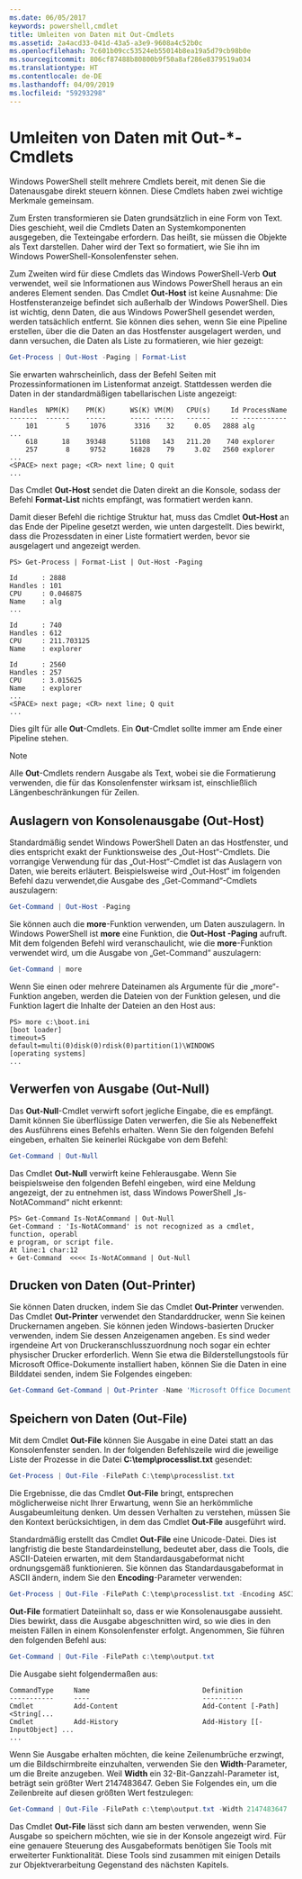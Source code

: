 ```yaml
---
ms.date: 06/05/2017
keywords: powershell,cmdlet
title: Umleiten von Daten mit Out-Cmdlets
ms.assetid: 2a4acd33-041d-43a5-a3e9-9608a4c52b0c
ms.openlocfilehash: 7c601b09cc53524eb55014b8ea19a5d79cb98b0e
ms.sourcegitcommit: 806cf87488b80800b9f50a8af286e8379519a034
ms.translationtype: HT
ms.contentlocale: de-DE
ms.lasthandoff: 04/09/2019
ms.locfileid: "59293298"
---
```

# <a name="redirecting-data-with-out--cmdlets"></a>Umleiten von Daten mit Out-*-Cmdlets

Windows PowerShell stellt mehrere Cmdlets bereit, mit denen Sie die Datenausgabe direkt steuern können. Diese Cmdlets haben zwei wichtige Merkmale gemeinsam.

Zum Ersten transformieren sie Daten grundsätzlich in eine Form von Text. Dies geschieht, weil die Cmdlets Daten an Systemkomponenten ausgegeben, die Texteingabe erfordern. Das heißt, sie müssen die Objekte als Text darstellen. Daher wird der Text so formatiert, wie Sie ihn im Windows PowerShell-Konsolenfenster sehen.

Zum Zweiten wird für diese Cmdlets das Windows PowerShell-Verb **Out** verwendet, weil sie Informationen aus Windows PowerShell heraus an ein anderes Element senden. Das Cmdlet **Out-Host** ist keine Ausnahme: Die Hostfensteranzeige befindet sich außerhalb der Windows PowerShell. Dies ist wichtig, denn Daten, die aus Windows PowerShell gesendet werden, werden tatsächlich entfernt. Sie können dies sehen, wenn Sie eine Pipeline erstellen, über die die Daten an das Hostfenster ausgelagert werden, und dann versuchen, die Daten als Liste zu formatieren, wie hier gezeigt:

```powershell
Get-Process | Out-Host -Paging | Format-List
```

Sie erwarten wahrscheinlich, dass der Befehl Seiten mit Prozessinformationen im Listenformat anzeigt. Stattdessen werden die Daten in der standardmäßigen tabellarischen Liste angezeigt:

```output
Handles  NPM(K)    PM(K)      WS(K) VM(M)   CPU(s)     Id ProcessName
-------  ------    -----      ----- -----   ------     -- -----------
    101       5     1076       3316    32     0.05   2888 alg
...
    618      18    39348      51108   143   211.20    740 explorer
    257       8     9752      16828    79     3.02   2560 explorer
...
<SPACE> next page; <CR> next line; Q quit
...
```

Das Cmdlet **Out-Host** sendet die Daten direkt an die Konsole, sodass der Befehl **Format-List** nichts empfängt, was formatiert werden kann.

Damit dieser Befehl die richtige Struktur hat, muss das Cmdlet **Out-Host** an das Ende der Pipeline gesetzt werden, wie unten dargestellt. Dies bewirkt, dass die Prozessdaten in einer Liste formatiert werden, bevor sie ausgelagert und angezeigt werden.

```
PS> Get-Process | Format-List | Out-Host -Paging

Id      : 2888
Handles : 101
CPU     : 0.046875
Name    : alg
...

Id      : 740
Handles : 612
CPU     : 211.703125
Name    : explorer

Id      : 2560
Handles : 257
CPU     : 3.015625
Name    : explorer
...
<SPACE> next page; <CR> next line; Q quit
...
```

Dies gilt für alle **Out**-Cmdlets. Ein **Out**-Cmdlet sollte immer am Ende einer Pipeline stehen.

> [!NOTE]
> Alle **Out**-Cmdlets rendern Ausgabe als Text, wobei sie die Formatierung verwenden, die für das Konsolenfenster wirksam ist, einschließlich Längenbeschränkungen für Zeilen.

## <a name="paging-console-output-out-host"></a>Auslagern von Konsolenausgabe (Out-Host)

Standardmäßig sendet Windows PowerShell Daten an das Hostfenster, und dies entspricht exakt der Funktionsweise des „Out-Host“-Cmdlets. Die vorrangige Verwendung für das „Out-Host“-Cmdlet ist das Auslagern von Daten, wie bereits erläutert. Beispielsweise wird „Out-Host“ im folgenden Befehl dazu verwendet,die Ausgabe des „Get-Command“-Cmdlets auszulagern:

```powershell
Get-Command | Out-Host -Paging
```

Sie können auch die **more**-Funktion verwenden, um Daten auszulagern. In Windows PowerShell ist **more** eine Funktion, die **Out-Host -Paging** aufruft. Mit dem folgenden Befehl wird veranschaulicht, wie die **more**-Funktion verwendet wird, um die Ausgabe von „Get-Command“ auszulagern:

```powershell
Get-Command | more
```

Wenn Sie einen oder mehrere Dateinamen als Argumente für die „more“-Funktion angeben, werden die Dateien von der Funktion gelesen, und die Funktion lagert die Inhalte der Dateien an den Host aus:

```
PS> more c:\boot.ini
[boot loader]
timeout=5
default=multi(0)disk(0)rdisk(0)partition(1)\WINDOWS
[operating systems]
...
```

## <a name="discarding-output-out-null"></a>Verwerfen von Ausgabe (Out-Null)

Das **Out-Null**-Cmdlet verwirft sofort jegliche Eingabe, die es empfängt. Damit können Sie überflüssige Daten verwerfen, die Sie als Nebeneffekt des Ausführens eines Befehls erhalten. Wenn Sie den folgenden Befehl eingeben, erhalten Sie keinerlei Rückgabe von dem Befehl:

```powershell
Get-Command | Out-Null
```

Das Cmdlet **Out-Null** verwirft keine Fehlerausgabe. Wenn Sie beispielsweise den folgenden Befehl eingeben, wird eine Meldung angezeigt, der zu entnehmen ist, dass Windows PowerShell „Is-NotACommand“ nicht erkennt:

```
PS> Get-Command Is-NotACommand | Out-Null
Get-Command : 'Is-NotACommand' is not recognized as a cmdlet, function, operabl
e program, or script file.
At line:1 char:12
+ Get-Command  <<<< Is-NotACommand | Out-Null
```

## <a name="printing-data-out-printer"></a>Drucken von Daten (Out-Printer)

Sie können Daten drucken, indem Sie das Cmdlet **Out-Printer** verwenden. Das Cmdlet **Out-Printer** verwendet den Standarddrucker, wenn Sie keinen Druckernamen angeben. Sie können jeden Windows-basierten Drucker verwenden, indem Sie dessen Anzeigenamen angeben. Es sind weder irgendeine Art von Druckeranschlusszuordnung noch sogar ein echter physischer Drucker erforderlich. Wenn Sie etwa die Bilderstellungstools für Microsoft Office-Dokumente installiert haben, können Sie die Daten in eine Bilddatei senden, indem Sie Folgendes eingeben:

```powershell
Get-Command Get-Command | Out-Printer -Name 'Microsoft Office Document Image Writer'
```

## <a name="saving-data-out-file"></a>Speichern von Daten (Out-File)

Mit dem Cmdlet **Out-File** können Sie Ausgabe in eine Datei statt an das Konsolenfenster senden. In der folgenden Befehlszeile wird die jeweilige Liste der Prozesse in die Datei **C:\\temp\\processlist.txt** gesendet:

```powershell
Get-Process | Out-File -FilePath C:\temp\processlist.txt
```

Die Ergebnisse, die das Cmdlet **Out-File** bringt, entsprechen möglicherweise nicht Ihrer Erwartung, wenn Sie an herkömmliche Ausgabeumleitung denken. Um dessen Verhalten zu verstehen, müssen Sie den Kontext berücksichtigen, in dem das Cmdlet **Out-File** ausgeführt wird.

Standardmäßig erstellt das Cmdlet **Out-File** eine Unicode-Datei. Dies ist langfristig die beste Standardeinstellung, bedeutet aber, dass die Tools, die ASCII-Dateien erwarten, mit dem Standardausgabeformat nicht ordnungsgemäß funktionieren. Sie können das Standardausgabeformat in ASCII ändern, indem Sie den **Encoding**-Parameter verwenden:

```powershell
Get-Process | Out-File -FilePath C:\temp\processlist.txt -Encoding ASCII
```

**Out-File** formatiert Dateiinhalt so, dass er wie Konsolenausgabe aussieht. Dies bewirkt, dass die Ausgabe abgeschnitten wird, so wie dies in den meisten Fällen in einem Konsolenfenster erfolgt. Angenommen, Sie führen den folgenden Befehl aus:

```powershell
Get-Command | Out-File -FilePath c:\temp\output.txt
```

Die Ausgabe sieht folgendermaßen aus:

```output
CommandType     Name                            Definition
-----------     ----                            ----------
Cmdlet          Add-Content                     Add-Content [-Path] <String[...
Cmdlet          Add-History                     Add-History [[-InputObject] ...
...
```

Wenn Sie Ausgabe erhalten möchten, die keine Zeilenumbrüche erzwingt, um die Bildschirmbreite einzuhalten, verwenden Sie den **Width**-Parameter, um die Breite anzugeben. Weil **Width** ein 32-Bit-Ganzzahl-Parameter ist, beträgt sein größter Wert 2147483647. Geben Sie Folgendes ein, um die Zeilenbreite auf diesen größten Wert festzulegen:

```powershell
Get-Command | Out-File -FilePath c:\temp\output.txt -Width 2147483647
```

Das Cmdlet **Out-File** lässt sich dann am besten verwenden, wenn Sie Ausgabe so speichern möchten, wie sie in der Konsole angezeigt wird. Für eine genauere Steuerung des Ausgabeformats benötigen Sie Tools mit erweiterter Funktionalität. Diese Tools sind zusammen mit einigen Details zur Objektverarbeitung Gegenstand des nächsten Kapitels.
